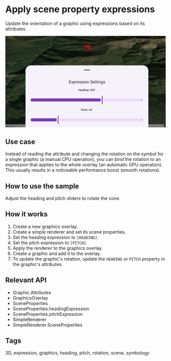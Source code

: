 # Apply scene property expressions

Update the orientation of a graphic using expressions based on its attributes.

![Image of apply scene property expressions](apply-scene-property-expressions.png)

## Use case

Instead of reading the attribute and changing the rotation on the symbol for a single graphic (a manual CPU operation), you can bind the rotation to an expression that applies to the whole overlay (an automatic GPU operation). This usually results in a noticeable performance boost (smooth rotations).

## How to use the sample

Adjust the heading and pitch sliders to rotate the cone.

## How it works

1. Create a new graphics overlay.
2. Create a simple renderer and set its scene properties.
3. Set the heading expression to `[HEADING]`.
4. Set the pitch expression to `[PITCH]`.
5. Apply the renderer to the graphics overlay.
6. Create a graphic and add it to the overlay.
7. To update the graphic's rotation, update the `HEADING` or `PITCH` property in the graphic's attributes.

## Relevant API

* Graphic.Attributes
* GraphicsOverlay
* SceneProperties
* SceneProperties.headingExpression
* SceneProperties.pitchExpression
* SimpleRenderer
* SimpleRenderer.SceneProperties

## Tags

3D, expression, graphics, heading, pitch, rotation, scene, symbology
